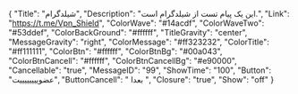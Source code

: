 {
"Title": "شیلدگرام",
"Description": "این یک پیام تست از شیلدگرام است.",
"Link": "https://t.me/Vpn_Shield",
"ColorWave": "#14acdf",
"ColorWaveTwo": "#53ddef",
"ColorBackGround": "#ffffff",
"TitleGravity": "center",
"MessageGravity": "right",
"ColorMessage": "#ff323232",
"ColorTitle": "#ff111111",
"ColorBtn": "#ffffff",
"ColorBtnBg": "#00a043",
"ColorBtnCancell": "#ffffff",
"ColorBtnCancellBg": "#e90000",
"Cancellable": "true",
"MessageID": "99",
"ShowTime": "100",
"Button": "عضوییییییییت",
"ButtonCancell": " بعدا ",
"Closure": "true",
"Show": "off"
}
    
